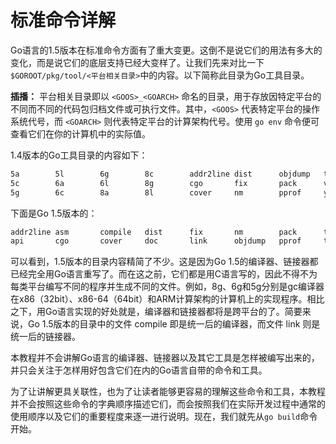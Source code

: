 # 标准命令详解

Go语言的1.5版本在标准命令方面有了重大变更。这倒不是说它们的用法有多大的变化，而是说它们的底层支持已经大变样了。让我们先来对比一下`$GOROOT/pkg/tool/<平台相关目录>`中的内容。以下简称此目录为Go工具目录。

**插播：** 平台相关目录即以 `<GOOS>_<GOARCH>` 命名的目录，用于存放因特定平台的不同而不同的代码包归档文件或可执行文件。其中，`<GOOS>` 代表特定平台的操作系统代号，而 `<GOARCH>` 则代表特定平台的计算架构代号。使用 `go env` 命令便可查看它们在你的计算机中的实际值。

1.4版本的Go工具目录的内容如下：

```bash
5a        5l        6g        8c        addr2line dist      objdump   tour
5c        6a        6l        8g        cgo       fix       pack      vet
5g        6c        8a        8l        cover     nm        pprof     yacc
```

下面是Go 1.5版本的：

```bash
addr2line asm       compile   dist      fix       nm        pack      tour      vet
api       cgo       cover     doc       link      objdump   pprof     trace     yacc
```

可以看到，1.5版本的目录内容精简了不少。这是因为Go 1.5的编译器、链接器都已经完全用Go语言重写了。而在这之前，它们都是用C语言写的，因此不得不为每类平台编写不同的程序并生成不同的文件。例如，8g、6g和5g分别是gc编译器在x86（32bit）、x86-64（64bit）和ARM计算架构的计算机上的实现程序。相比之下，用Go语言实现的好处就是，编译器和链接器都将是跨平台的了。简要来说，Go 1.5版本的目录中的文件 compile 即是统一后的编译器，而文件 link 则是统一后的链接器。

本教程并不会讲解Go语言的编译器、链接器以及其它工具是怎样被编写出来的，并只会关注于怎样用好包含它们在内的Go语言自带的命令和工具。

为了让讲解更具关联性，也为了让读者能够更容易的理解这些命令和工具，本教程并不会按照这些命令的字典顺序描述它们，而会按照我们在实际开发过程中通常的使用顺序以及它们的重要程度来逐一进行说明。现在，我们就先从`go build`命令开始。
